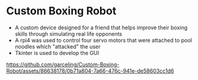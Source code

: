 # Custom Boxing Robot
- A custom device designed for a friend that helps improve their boxing skills through simulating real life opponents
- A rpi4 was used to control four servo motors that were attached to pool noodles which "attacked" the user
- Tkinter is used to develop the GUI

https://github.com/garceling/Custom-Boxing-Robot/assets/86638178/0b71a804-7a66-476c-941e-de58603cc1d6

